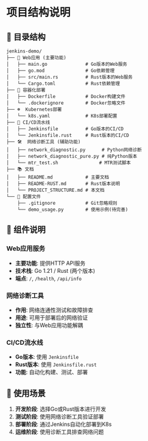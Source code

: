 # 项目结构说明

## 📁 目录结构

```
jenkins-demo/
├── 🚀 Web应用 (主要功能)
│   ├── main.go              # Go版本的Web服务
│   ├── go.mod               # Go依赖管理
│   ├── src/main.rs          # Rust版本的Web服务
│   └── Cargo.toml           # Rust依赖管理
├── 🐳 容器化部署
│   ├── Dockerfile           # Docker构建文件
│   └── .dockerignore        # Docker忽略文件
├── ☸️  Kubernetes部署
│   └── k8s.yaml             # K8s部署配置
├── 🔄 CI/CD流水线
│   ├── Jenkinsfile          # Go版本的CI/CD
│   └── Jenkinsfile.rust     # Rust版本的CI/CD
├── 🛠️  网络诊断工具 (辅助功能)
│   ├── network_diagnostic.py      # Python网络诊断
│   ├── network_diagnostic_pure.py # 纯Python版本
│   └── mtr_test.sh               # MTR测试脚本
├── 📚 文档
│   ├── README.md            # 主要文档
│   ├── README-RUST.md       # Rust版本说明
│   └── PROJECT_STRUCTURE.md # 本文档
└── 🔧 配置文件
    ├── .gitignore           # Git忽略规则
    └── demo_usage.py        # 使用示例(待完善)
```

## 🎯 组件说明

### Web应用服务
- **主要功能**: 提供HTTP API服务
- **技术栈**: Go 1.21 / Rust (两个版本)
- **端点**: `/`, `/health`, `/api/info`

### 网络诊断工具
- **作用**: 网络连通性测试和故障排查
- **用途**: 可用于部署后的网络验证
- **独立性**: 与Web应用功能解耦

### CI/CD流水线
- **Go版本**: 使用 `Jenkinsfile`
- **Rust版本**: 使用 `Jenkinsfile.rust`
- **功能**: 自动化构建、测试、部署

## 🔄 使用场景

1. **开发阶段**: 选择Go或Rust版本进行开发
2. **测试阶段**: 使用网络诊断工具验证部署
3. **部署阶段**: 通过Jenkins自动化部署到K8s
4. **运维阶段**: 使用诊断工具排查网络问题 